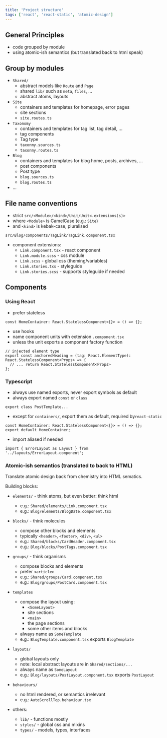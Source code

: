 ```yaml
---
title: 'Project structure'
tags: ['react', 'react-static', 'atomic-design']
---
```


## General Principles

- code grouped by module
- using atomic-ish semantics (but translated back to html speak)

## Group by modules

- `Shared/`
  - abstract models like `Route` and `Page`
  - shared `lib/` such as `meta`, `files`, ...
  - abstract atoms, layouts
- `Site`
  - containers and templates for homepage, error pages
  - site sections
  - `site.routes.ts`
- `Taxonomy`
  - containers and templates for tag list, tag detail, ...
  - tag components
  - Tag type
  - `taxonmy.sources.ts`
  - `taxonmy.routes.ts`
- `Blog`
  - containers and templates for blog home, posts, archives, ...
  - post components
  - Post type
  - `blog.sources.ts`
  - `blog.routes.ts`
- ...

## File name conventions

- strict `src/<Module>/<kind>/Unit/Unit<.extensions(s)>`
- where `<Module>` is CamelCase (e.g.: `Site`)
- and `<kind>` is kebak-case, pluralised

```
src/Blog/components/TagLink/TagLink.component.tsx
```

- component extensions:
  - `Link.component.tsx` - react component
  - `Link.module.scss` - css module
  - `Link.scss` - global css (theming/variables)
  - `Link.stories.txs` - styleguide
  - `Link.stories.scss` - supports styleguide if needed

## Components

### Using React

- prefer stateless

```tsx
const HomeContainer: React.StatelessComponent<{}> = () => {};
```

- use hooks
- name component units with extension `.component.tsx`
- unless the unit exports a component factory function

```tsx
// injected element type
export const anchoredHeading = (tag: React.ElementType): React.StatelessComponent<Props> => {
  // ... return React.StatelessComponent<Props>
};
```

### Typescript

- always use named exports, never export symbols as default
- always export named `const` or `class`

```tsx
export class PostTemplate...
```

- except for `containers/`, export them as default, required by`react-static`

```tsx
const HomeContainer: React.StatelessComponent<{}> = () => {};
export default HomeContainer;
```

- import aliased if needed

```tsx
import { ErrorLayout as Layout } from '../layouts/ErrorLayout.component';
```

### Atomic-ish semantics (translated to back to HTML)

Translate atomic design back from chemistry into HTML sematics.

Building blocks:

- `elements/` - think atoms, but even better: think html

  - e.g.: `Shared/elements/Link.component.tsx`
  - e.g.: `Blog/elements/BlogDate.component.tsx`

- `blocks/` - think molecules

  - compose other blocks and elements
  - typically `<header>`, `<footer>`, `<div>`, `<ul>`
  - e.g.: `Shared/blocks/CardHeader.component.tsx`
  - e.g.: `Blog/blocks/PostTags.component.tsx`

- `groups/` - think organisms

  - compose blocks and elements
  - prefer `<article>`
  - e.g.: `Shared/groups/Card.component.tsx`
  - e.g.: `Blog/groups/PostCard.component.tsx`

<!-- - `sections/` - think macro organisms

  - compose groups, blocks and elements
  - typically `<section>`
  - abstract local layouts (composing blocks and items via children)
  - e.g.: `Shared/sections/CardGrid.component.tsx`
  - or views, coupled with a model
  - e.g.: `Blog/sections/PostList.component.tsx`
  - or template level sections
  - e.g.: `Site/sections/SiteHeader.component.tsx` -->

- `templates`

  - compose the layout using:
    - `<SomeLayout>`
    - site sections
    - `<main>`
    - the page sections
    - some other items and blocks
  - always name as `SomeTemplate`
  - e.g.: `BlogTemplate.component.tsx` exports `BlogTemplate`

- `layouts/`

  - global layouts only
  - note: local abstract layouts are in `Shared/sections/...`
  - always name as `SomeLayout`
  - e.g.: `Blog/layouts/PostLayout.component.tsx` exports `PostLayout`

- `behaviours/`

  - no html rendered, or semantics irrelevant
  - e.g.: `AutoScrollTop.behaviour.tsx`

- others:

  - `lib/` - functions mostly
  - `styles/` - global css and mixins
  - `types/` - models, types, interfaces

